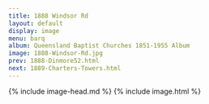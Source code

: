 ```yaml
---
title: 1888 Windsor Rd
layout: default
display: image
menu: barq
album: Queensland Baptist Churches 1851-1955 Album
image: 1888-Windsor-Rd.jpg
prev: 1888-Dinmore52.html
next: 1889-Charters-Towers.html
---
```

{% include image-head.md %}
{% include image.html %}